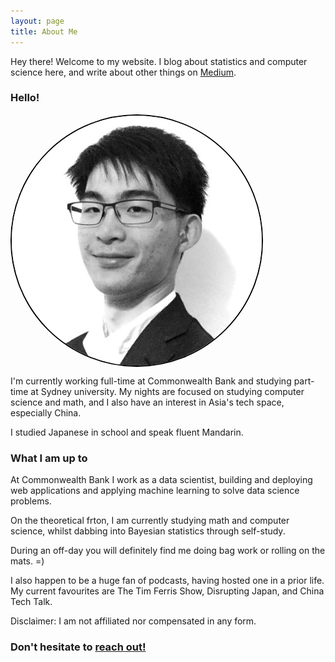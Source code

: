 ```yaml
---
layout: page
title: About Me
---
```


<p class="message">
  Hey there! Welcome to my website. I blog about statistics and computer science here, and write about other things on <a href="https://medium.com/@jerry_ye_xu">Medium</a>.
</p>

### Hello!

<img src="/public/dp.jpg" sizes="250x250" alt="Profile Picture" align="center" style="position:relative;display:block;border-radius:90%;border-style:solid;border-color:black;border-width: 2.5px;">


I'm currently working full-time at Commonwealth Bank and studying part-time at Sydney university. My nights are focused on studying computer science and math, and I also have an interest in Asia's tech space, especially China. 

I studied Japanese in school and speak fluent Mandarin.

### What I am up to

At Commonwealth Bank I work as a data scientist, building and deploying web applications and applying machine learning to solve data science problems. 

On the theoretical frton, I am currently studying math and computer science, whilst dabbing into Bayesian statistics through self-study.

During an off-day you will definitely find me doing bag work or rolling on the mats. =) 

I also happen to be a huge fan of podcasts, having hosted one in a prior life. My current favourites are The Tim Ferris Show, Disrupting Japan, and China Tech Talk. 

Disclaimer: I am not affiliated nor compensated in any form. 

<h3>Don't hesitate to <a href="mailto:jerryxu2500@gmail.com">reach out!</a><h3>